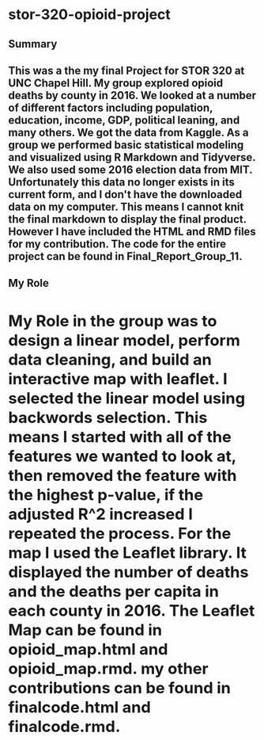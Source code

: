 

# stor-320-opioid-project

<h2>Summary<h2>
<p>This was a the my final Project for STOR 320 at UNC Chapel Hill. My group explored opioid deaths by county in 2016.
   We looked at a number of different factors including population, education, income, GDP, political leaning, and many others. We got the data from <a src="https://www.kaggle.com/ryanandreweckberg/opioid-crisis-by-interpersonal-relationships">Kaggle<a>.
   As a group we performed basic statistical modeling and visualized using R Markdown and Tidyverse. We also used some 2016 election data from MIT. Unfortunately this data no longer exists in its current form, and I don't have the downloaded data on my computer. This means I cannot knit the final markdown to display the final product. However I have included the HTML and RMD files for my contribution. The code for the entire project can be found in Final_Report_Group_11.<p>

<h2>My Role<h2>
<p> My Role in the group was to design a linear model, perform data cleaning, and build an interactive map with leaflet. I selected the linear model using backwords selection. This means I started with all of the features we wanted to look at, then removed the feature with the highest p-value, if the adjusted R^2 increased I repeated the process. For the map I used the Leaflet library. It displayed the number of deaths and the deaths per capita in each county in 2016. The Leaflet Map can be found in opioid_map.html and opioid_map.rmd. my other contributions can be found in finalcode.html and finalcode.rmd. <p>
